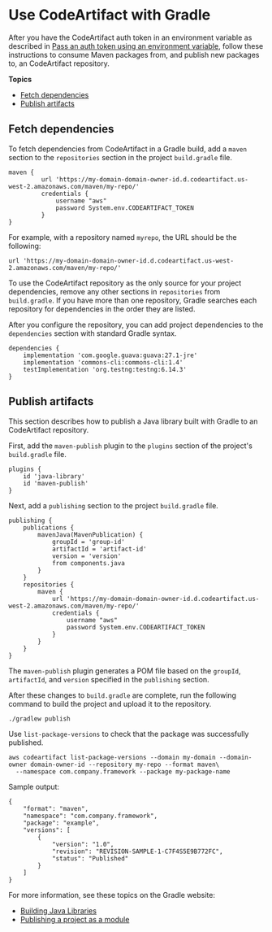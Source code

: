 # Use CodeArtifact with Gradle<a name="maven-gradle"></a>

After you have the CodeArtifact auth token in an environment variable as described in [Pass an auth token using an environment variable](env-var.md), follow these instructions to consume Maven packages from, and publish new packages to, an CodeArtifact repository\.

**Topics**
+ [Fetch dependencies](#fetching-dependencies)
+ [Publish artifacts](#publishing-artifacts)

## Fetch dependencies<a name="fetching-dependencies"></a>

To fetch dependencies from CodeArtifact in a Gradle build, add a `maven` section to the `repositories` section in the project `build.gradle` file\.

```
maven {
         url 'https://my-domain-domain-owner-id.d.codeartifact.us-west-2.amazonaws.com/maven/my-repo/'
         credentials {
             username "aws"
             password System.env.CODEARTIFACT_TOKEN
         }
}
```

For example, with a repository named `myrepo`, the URL should be the following:

```
url 'https://my-domain-domain-owner-id.d.codeartifact.us-west-2.amazonaws.com/maven/my-repo/'
```

To use the CodeArtifact repository as the only source for your project dependencies, remove any other sections in `repositories` from `build.gradle`\. If you have more than one repository, Gradle searches each repository for dependencies in the order they are listed\.

After you configure the repository, you can add project dependencies to the `dependencies` section with standard Gradle syntax\.

```
dependencies {
    implementation 'com.google.guava:guava:27.1-jre'
    implementation 'commons-cli:commons-cli:1.4'
    testImplementation 'org.testng:testng:6.14.3'
}
```

## Publish artifacts<a name="publishing-artifacts"></a>

This section describes how to publish a Java library built with Gradle to an CodeArtifact repository\.

First, add the `maven-publish` plugin to the `plugins` section of the project's `build.gradle` file\.

```
plugins {
    id 'java-library'
    id 'maven-publish'
}
```

Next, add a `publishing` section to the project `build.gradle` file\.

```
publishing {
    publications {
        mavenJava(MavenPublication) {
            groupId = 'group-id'
            artifactId = 'artifact-id'
            version = 'version'
            from components.java
        }
    }
    repositories {
        maven {
            url 'https://my-domain-domain-owner-id.d.codeartifact.us-west-2.amazonaws.com/maven/my-repo/'
            credentials {
                username "aws"
                password System.env.CODEARTIFACT_TOKEN
            }
        }
    }
}
```

The `maven-publish` plugin generates a POM file based on the `groupId`, `artifactId`, and `version` specified in the `publishing` section\.

After these changes to `build.gradle` are complete, run the following command to build the project and upload it to the repository\.

```
./gradlew publish
```

Use `list-package-versions` to check that the package was successfully published\.

```
aws codeartifact list-package-versions --domain my-domain --domain-owner domain-owner-id --repository my-repo --format maven\
  --namespace com.company.framework --package my-package-name
```

Sample output:

```
{
    "format": "maven",
    "namespace": "com.company.framework",
    "package": "example",
    "versions": [
        {
            "version": "1.0", 
            "revision": "REVISION-SAMPLE-1-C7F4S5E9B772FC",
            "status": "Published"
        }
    ]
}
```

For more information, see these topics on the Gradle website:
+  [Building Java Libraries](https://guides.gradle.org/building-java-libraries/) 
+  [Publishing a project as a module](https://docs.gradle.org/current/userguide/publishing_setup.html) 